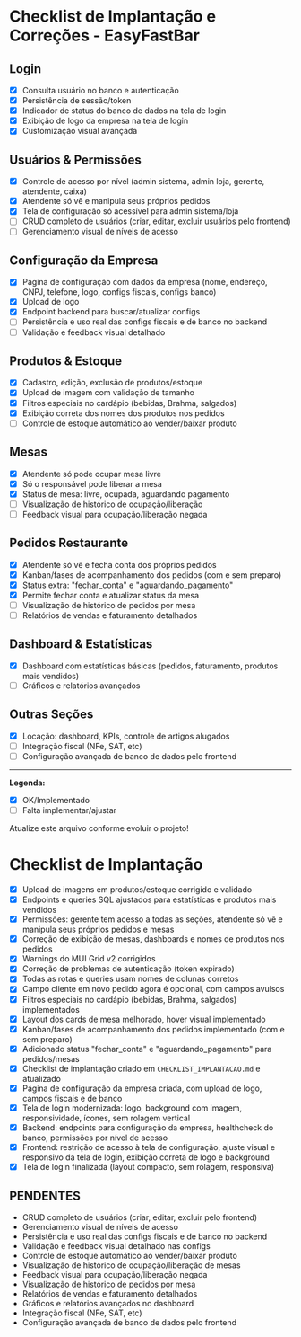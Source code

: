 # Checklist de Implantação e Correções - EasyFastBar

## Login
- [x] Consulta usuário no banco e autenticação
- [x] Persistência de sessão/token
- [x] Indicador de status do banco de dados na tela de login
- [x] Exibição de logo da empresa na tela de login
- [x] Customização visual avançada

## Usuários & Permissões
- [x] Controle de acesso por nível (admin sistema, admin loja, gerente, atendente, caixa)
- [x] Atendente só vê e manipula seus próprios pedidos
- [x] Tela de configuração só acessível para admin sistema/loja
- [ ] CRUD completo de usuários (criar, editar, excluir usuários pelo frontend)
- [ ] Gerenciamento visual de níveis de acesso

## Configuração da Empresa
- [x] Página de configuração com dados da empresa (nome, endereço, CNPJ, telefone, logo, configs fiscais, configs banco)
- [x] Upload de logo
- [x] Endpoint backend para buscar/atualizar configs
- [ ] Persistência e uso real das configs fiscais e de banco no backend
- [ ] Validação e feedback visual detalhado

## Produtos & Estoque
- [x] Cadastro, edição, exclusão de produtos/estoque
- [x] Upload de imagem com validação de tamanho
- [x] Filtros especiais no cardápio (bebidas, Brahma, salgados)
- [x] Exibição correta dos nomes dos produtos nos pedidos
- [ ] Controle de estoque automático ao vender/baixar produto

## Mesas
- [x] Atendente só pode ocupar mesa livre
- [x] Só o responsável pode liberar a mesa
- [x] Status de mesa: livre, ocupada, aguardando pagamento
- [ ] Visualização de histórico de ocupação/liberação
- [ ] Feedback visual para ocupação/liberação negada

## Pedidos Restaurante
- [x] Atendente só vê e fecha conta dos próprios pedidos
- [x] Kanban/fases de acompanhamento dos pedidos (com e sem preparo)
- [x] Status extra: "fechar_conta" e "aguardando_pagamento"
- [x] Permite fechar conta e atualizar status da mesa
- [ ] Visualização de histórico de pedidos por mesa
- [ ] Relatórios de vendas e faturamento detalhados

## Dashboard & Estatísticas
- [x] Dashboard com estatísticas básicas (pedidos, faturamento, produtos mais vendidos)
- [ ] Gráficos e relatórios avançados

## Outras Seções
- [x] Locação: dashboard, KPIs, controle de artigos alugados
- [ ] Integração fiscal (NFe, SAT, etc)
- [ ] Configuração avançada de banco de dados pelo frontend

---

**Legenda:**
- [x] OK/Implementado
- [ ] Falta implementar/ajustar

Atualize este arquivo conforme evoluir o projeto!

# Checklist de Implantação

- [x] Upload de imagens em produtos/estoque corrigido e validado
- [x] Endpoints e queries SQL ajustados para estatísticas e produtos mais vendidos
- [x] Permissões: gerente tem acesso a todas as seções, atendente só vê e manipula seus próprios pedidos e mesas
- [x] Correção de exibição de mesas, dashboards e nomes de produtos nos pedidos
- [x] Warnings do MUI Grid v2 corrigidos
- [x] Correção de problemas de autenticação (token expirado)
- [x] Todas as rotas e queries usam nomes de colunas corretos
- [x] Campo cliente em novo pedido agora é opcional, com campos avulsos
- [x] Filtros especiais no cardápio (bebidas, Brahma, salgados) implementados
- [x] Layout dos cards de mesa melhorado, hover visual implementado
- [x] Kanban/fases de acompanhamento dos pedidos implementado (com e sem preparo)
- [x] Adicionado status "fechar_conta" e "aguardando_pagamento" para pedidos/mesas
- [x] Checklist de implantação criado em `CHECKLIST_IMPLANTACAO.md` e atualizado
- [x] Página de configuração da empresa criada, com upload de logo, campos fiscais e de banco
- [x] Tela de login modernizada: logo, background com imagem, responsividade, ícones, sem rolagem vertical
- [x] Backend: endpoints para configuração da empresa, healthcheck do banco, permissões por nível de acesso
- [x] Frontend: restrição de acesso à tela de configuração, ajuste visual e responsivo da tela de login, exibição correta de logo e background
- [x] Tela de login finalizada (layout compacto, sem rolagem, responsiva)

## PENDENTES
- CRUD completo de usuários (criar, editar, excluir pelo frontend)
- Gerenciamento visual de níveis de acesso
- Persistência e uso real das configs fiscais e de banco no backend
- Validação e feedback visual detalhado nas configs
- Controle de estoque automático ao vender/baixar produto
- Visualização de histórico de ocupação/liberação de mesas
- Feedback visual para ocupação/liberação negada
- Visualização de histórico de pedidos por mesa
- Relatórios de vendas e faturamento detalhados
- Gráficos e relatórios avançados no dashboard
- Integração fiscal (NFe, SAT, etc)
- Configuração avançada de banco de dados pelo frontend
